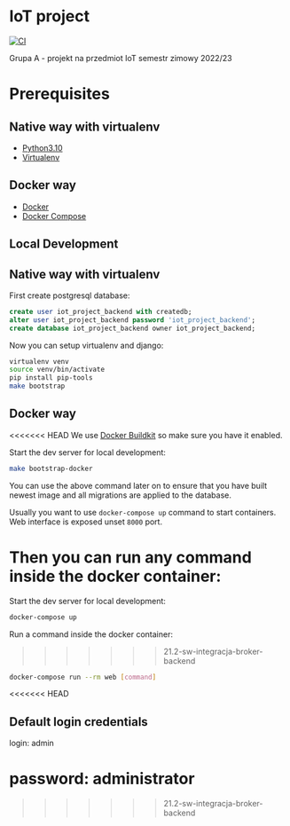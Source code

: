# IoT project 

[![CI](https://github.com/nekeal/iot_project_backend/actions/workflows/backend.yml/badge.svg)](https://github.com/nekeal/iot_project_backend/actions)

Grupa A - projekt na przedmiot IoT semestr zimowy 2022/23

# Prerequisites

## Native way with virtualenv
- [Python3.10](https://www.python.org/downloads/)
- [Virtualenv](https://virtualenv.pypa.io/en/latest/)

## Docker way
- [Docker](https://docs.docker.com/engine/install/)  
- [Docker Compose](https://docs.docker.com/compose/install/)

## Local Development

## Native way with virtualenv

First create postgresql database:

```sql
create user iot_project_backend with createdb;
alter user iot_project_backend password 'iot_project_backend';
create database iot_project_backend owner iot_project_backend;
```
Now you can setup virtualenv and django:
```bash
virtualenv venv
source venv/bin/activate
pip install pip-tools
make bootstrap
```

## Docker way

<<<<<<< HEAD
We use [Docker Buildkit](https://docs.docker.com/develop/develop-images/build_enhancements/)
so make sure you have it enabled.

Start the dev server for local development:

```bash
make bootstrap-docker
```
You can use the above command later on to ensure that you have built newest
image and all migrations are applied to the database.

Usually you want to use `docker-compose up` command to start containers.
Web interface is exposed unset `8000` port. 

Then you can run any command inside the docker container:
=======
Start the dev server for local development:
```bash
docker-compose up
```

Run a command inside the docker container:
>>>>>>> 21.2-sw-integracja-broker-backend

```bash
docker-compose run --rm web [command]
```
<<<<<<< HEAD

## Default login credentials

login: admin

password: administrator
=======
>>>>>>> 21.2-sw-integracja-broker-backend
